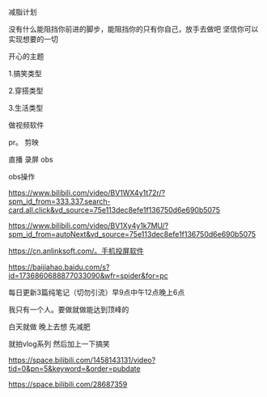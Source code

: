 减脂计划

没有什么能阻挡你前进的脚步，能阻挡你的只有你自己，放手去做吧 坚信你可以实现想要的一切

开心的主题

1.搞笑类型

2.穿搭类型

3.生活类型

做视频软件 

pr。 剪映

直播 录屏 obs

obs操作

https://www.bilibili.com/video/BV1WX4y1t72r/?spm_id_from=333.337.search-card.all.click&vd_source=75e113dec8efe1f136750d6e690b5075

https://www.bilibili.com/video/BV1Xy4y1k7MU/?spm_id_from=autoNext&vd_source=75e113dec8efe1f136750d6e690b5075

https://cn.anlinksoft.com/。手机投屏软件

https://baijiahao.baidu.com/s?id=1736860688877033090&wfr=spider&for=pc

每日更新3篇纯笔记（切勿引流）早9点中午12点晚上6点

我只有一个人。要做就做能达到顶峰的





白天就做 晚上去想 先减肥

就拍vlog系列 然后加上一下搞笑

https://space.bilibili.com/1458143131/video?tid=0&pn=5&keyword=&order=pubdate

https://space.bilibili.com/28687359